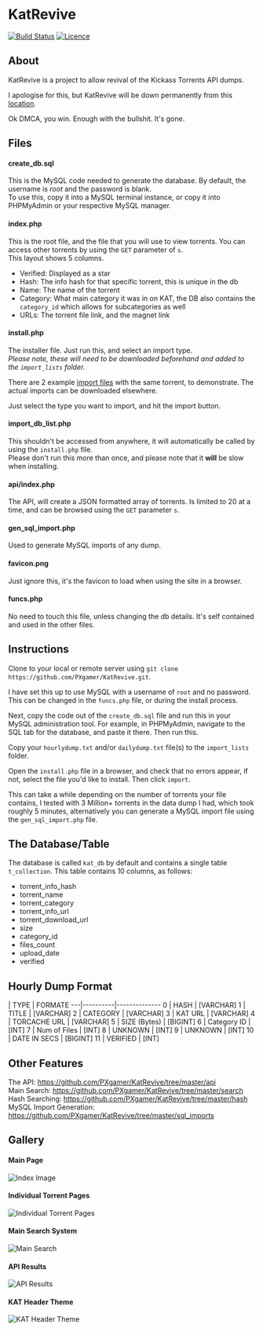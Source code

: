 # KatRevive

[![Build Status](https://travis-ci.org/PXgamer/KatRevive.svg?branch=master)](https://travis-ci.org/PXgamer/KatRevive)
[![Licence](https://img.shields.io/github/license/PXgamer/KatRevive.svg?maxAge=2592000)](https://github.com/PXgamer/KatRevive/blob/master/LICENCE.md)

## About
KatRevive is a project to allow revival of the Kickass Torrents API dumps.

I apologise for this, but KatRevive will be down permanently from this [location](https://katrevive.xyz/). 

Ok DMCA, you win. Enough with the bullshit. It's gone.  

## Files
#### create_db.sql
This is the MySQL code needed to generate the database. By default, the username is *root* and the password is blank.  
To use this, copy it into a MySQL terminal instance, or copy it into PHPMyAdmin or your respective MySQL manager.  

#### index.php
This is the root file, and the file that you will use to view torrents. You can access other torrents by using the `GET` parameter of `s`.  
This layout shows 5 columns.
- Verified: Displayed as a star
- Hash: The info hash for that specific torrent, this is unique in the db
- Name: The name of the torrent
- Category: What main category it was in on KAT, the DB also contains the `category_id` which allows for subcategories as well
- URLs: The torrent file link, and the magnet link

#### install.php
The installer file. Just run this, and select an import type.  
*Please note, these will need to be downloaded beforehand and added to the `import_lists` folder.*  

There are 2 example [import files](https://github.com/PXgamer/KatRevive/tree/master/import_lists) with the same torrent, to demonstrate. The actual imports can be downloaded elsewhere.

Just select the type you want to import, and hit the import button.

#### import_db_list.php
This shouldn't be accessed from anywhere, it will automatically be called by using the `install.php` file.  
Please don't run this more than once, and please note that it **will** be slow when installing.

#### api/index.php
The API, will create a JSON formatted array of torrents. Is limited to 20 at a time, and can be browsed using the `GET` parameter `s`.

#### gen_sql_import.php
Used to generate MySQL imports of any dump.

#### favicon.png
Just ignore this, it's the favicon to load when using the site in a browser.

#### funcs.php
No need to touch this file, unless changing the db details. It's self contained and used in the other files.

## Instructions
Clone to your local or remote server using `git clone https://github.com/PXgamer/KatRevive.git`.  

I have set this up to use MySQL with a username of `root` and no password. This can be changed in the `funcs.php` file, or during the install process.   

Next, copy the code out of the `create_db.sql` file and run this in your MySQL administration tool. For example, in PHPMyAdmin, navigate to the SQL tab for the database, and paste it there. Then run this. 

Copy your `hourlydump.txt` and/or `dailydump.txt` file(s) to the `import_lists` folder.  

Open the `install.php` file in a browser, and check that no errors appear, if not, select the file you'd like to install. Then click `import`.  

This can take a while depending on the number of torrents your file contains, I tested with 3 Million+ torrents in the data dump I had, which took roughly 5 minutes, alternatively you can generate a MySQL import file using the `gen_sql_import.php` file.  

## The Database/Table
The database is called `kat_db` by default and contains a single table `t_collection`. This table contains 10 columns, as follows:  
- torrent_info_hash
- torrent_name
- torrent_category
- torrent_info_url
- torrent_download_url
- size
- category_id
- files_count
- upload_date
- verified

## Hourly Dump Format
   | TYPE			| FORMATE
---|----------|--------------
0  | HASH			| [VARCHAR]
1  | TITLE			| [VARCHAR]
2  | CATEGORY 		| [VARCHAR]
3  | KAT URL		| [VARCHAR]
4  | TORCACHE URL	| [VARCHAR]
5  | SIZE (Bytes)	| [BIGINT]
6  | Category ID	| [INT]
7  | Num of Files	| [INT]
8  | UNKNOWN		| [INT]
9  | UNKNOWN		| [INT]
10 | DATE IN SECS	| [BIGINT]
11 | VERIFIED		| [INT]

## Other Features
The API: https://github.com/PXgamer/KatRevive/tree/master/api  
Main Search: https://github.com/PXgamer/KatRevive/tree/master/search  
Hash Searching: https://github.com/PXgamer/KatRevive/tree/master/hash  
MySQL Import Generation: https://github.com/PXgamer/KatRevive/tree/master/sql_imports  

## Gallery
#### Main Page
![Index Image](https://pximg.xyz/images/ee2b0357f515d530c7c46acc71d6d287.png)  
#### Individual Torrent Pages
![Individual Torrent Pages](https://pximg.xyz/images/fd181e06a5f5d4de7f0d6199e1a22c35.png)  
#### Main Search System
![Main Search](https://pximg.xyz/images/172911e84f10ddd93d3e41c02373bff6.png)  
#### API Results
![API Results](https://pximg.xyz/images/4dd5c7daf945c110945dcda6fad03dd9.png)  
#### KAT Header Theme
![KAT Header Theme](https://pximg.xyz/images/5bc7939c5fd0e74703b7b7e289dcab2e.png)
